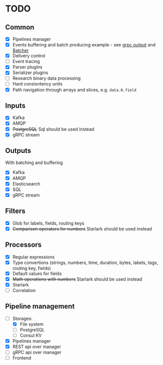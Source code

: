 # TODO
## Common
 - [x] Pipelines manager
 - [x] Events buffering and batch producing example - see [grpc output](../plugins/outputs/grpc/grpc.go) and [Batcher](../plugins/common/batcher/batcher.go)
 - [x] Delivery control
 - [ ] Event tracing
 - [x] Parser plugins
 - [x] Serializer plugins
 - [ ] Research binary data processing
 - [ ] Hard consisntency units
 - [x] Path navigation through arrays and slices, e.g. `data.0.field`

## Inputs
 - [x] Kafka
 - [x] AMQP
 - [x] ~~PostgreSQL~~ Sql should be used instead
 - [x] gRPC stream

## Outputs
With batching and buffering
 - [x] Kafka
 - [x] AMQP
 - [x] Elasticsearch
 - [x] SQL
 - [x] gRPC stream

## Filters
 - [x] Glob for labels, fields, routing keys
 - [x] ~~Comparison operators for numbers~~ Starlark should be used instead

## Processors
 - [x] Regular expressions
 - [x] Type convertions (strings, numbers, time, duration, bytes, labels, tags, routing key, fields)
 - [x] Default values for fields
 - [x] ~~Math operations with numbers~~ Starlark should be used instead
 - [x] Starlark
 - [ ] Correlation

## Pipeline management
 - [ ] Storages:
   - [x] File system
   - [ ] PostgreSQL
   - [ ] Consul KV

 - [x] Pipelines manager
 - [x] REST api over manager
 - [ ] gRPC api over manager
 - [ ] Frontend
